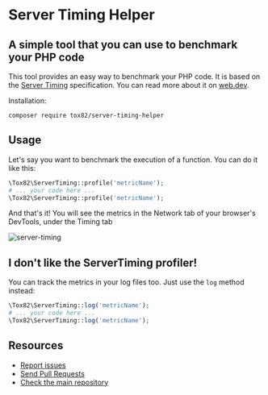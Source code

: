 # Server Timing Helper
## A simple tool that you can use to benchmark your PHP code

This tool provides an easy way to benchmark your PHP code. It is based on the [Server Timing](https://www.w3.org/TR/server-timing/) specification. You can read more about it on [web.dev](https://web.dev/custom-metrics/?utm_source=devtools#server-timing-api).

Installation:
```shell
composer require tox82/server-timing-helper
```

Usage
-----------

Let's say you want to benchmark the execution of a function. You can do it like this:

```php
\Tox82\ServerTiming::profile('metricName');
# ... your code here ...
\Tox82\ServerTiming::profile('metricName');
```

And that's it! You will see the metrics in the Network tab of your browser's DevTools, under the Timing tab

![server-timing](https://user-images.githubusercontent.com/659492/216758847-673f1155-db52-48a8-aada-3648b7c837cf.png)

I don't like the ServerTiming profiler!
-----------

You can track the metrics in your log files too. Just use the `log` method instead:

```php
\Tox82\ServerTiming::log('metricName');
# ... your code here ...
\Tox82\ServerTiming::log('metricName');
```


Resources
---------
 * [Report issues](https://github.com/ToX82/server-timing-helper/issues)
 * [Send Pull Requests](https://github.com/ToX82/server-timing-helper/pulls)
 * [Check the main repository](https://github.com/ToX82/server-timing-helper)
